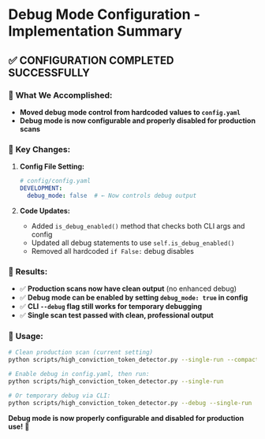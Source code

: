 # Debug Mode Configuration - Implementation Summary

## ✅ **CONFIGURATION COMPLETED SUCCESSFULLY**

### 🎯 **What We Accomplished:**
- **Moved debug mode control from hardcoded values to `config.yaml`**
- **Debug mode is now configurable and properly disabled for production scans**

### 🔧 **Key Changes:**

1. **Config File Setting:**
   ```yaml
   # config/config.yaml
   DEVELOPMENT:
     debug_mode: false  # ← Now controls debug output
   ```

2. **Code Updates:**
   - Added `is_debug_enabled()` method that checks both CLI args and config
   - Updated all debug statements to use `self.is_debug_enabled()`
   - Removed all hardcoded `if False:` debug disables

### 🚀 **Results:**
- ✅ **Production scans now have clean output** (no enhanced debug)
- ✅ **Debug mode can be enabled by setting `debug_mode: true` in config**
- ✅ **CLI `--debug` flag still works for temporary debugging**
- ✅ **Single scan test passed with clean, professional output**

### 🔧 **Usage:**
```bash
# Clean production scan (current setting)
python scripts/high_conviction_token_detector.py --single-run --compact

# Enable debug in config.yaml, then run:
python scripts/high_conviction_token_detector.py --single-run

# Or temporary debug via CLI:
python scripts/high_conviction_token_detector.py --debug --single-run
```

**Debug mode is now properly configurable and disabled for production use!** 🎉 